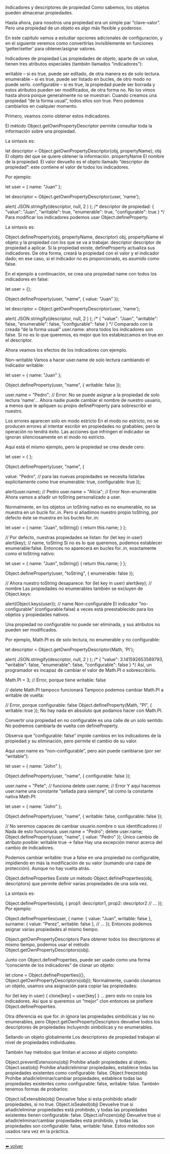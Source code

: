 Indicadores y descriptores de propiedad
Como sabemos, los objetos pueden almacenar propiedades.

Hasta ahora, para nosotros una propiedad era un simple par “clave-valor”. Pero una propiedad de un objeto es algo más flexible y poderoso.

En este capítulo vamos a estudiar opciones adicionales de configuración, y en el siguiente veremos como convertirlas invisiblemente en funciones ‘getter/setter’ para obtener/asignar valores.

Indicadores de propiedad
Las propiedades de objeto, aparte de un value, tienen tres atributos especiales (también llamados “indicadores”):

writable – si es true, puede ser editado, de otra manera es de solo lectura.
enumerable – si es true, puede ser listado en bucles, de otro modo no puede serlo.
configurable – si es true, la propiedad puede ser borrada y estos atributos pueden ser modificados, de otra forma no.
No los vimos hasta ahora porque generalmente no se muestran. Cuando creamos una propiedad “de la forma usual”, todos ellos son true. Pero podemos cambiarlos en cualquier momento.

Primero, veamos como obtener estos indicadores.

El método Object.getOwnPropertyDescriptor permite consultar toda la información sobre una propiedad.

La sintaxis es:

let descriptor = Object.getOwnPropertyDescriptor(obj, propertyName);
obj
El objeto del que se quiere obtener la información.
propertyName
El nombre de la propiedad.
El valor devuelto es el objeto llamado “descriptor de propiedad”: este contiene el valor de todos los indicadores.

Por ejemplo:

let user = {
  name: "Juan"
};

let descriptor = Object.getOwnPropertyDescriptor(user, 'name');

alert( JSON.stringify(descriptor, null, 2 ) );
/* descriptor de propiedad:
{
  "value": "Juan",
  "writable": true,
  "enumerable": true,
  "configurable": true
}
*/
Para modificar los indicadores podemos usar Object.defineProperty.

La sintaxis es:

Object.defineProperty(obj, propertyName, descriptor)
obj, propertyName
el objeto y la propiedad con los que se va a trabajar.
descriptor
descriptor de propiedad a aplicar.
Si la propiedad existe, defineProperty actualiza sus indicadores. De otra forma, creará la propiedad con el valor y el indicador dado; en ese caso, si el indicador no es proporcionado, es asumido como false.

En el ejemplo a continuación, se crea una propiedad name con todos los indicadores en false:

let user = {};

Object.defineProperty(user, "name", {
  value: "Juan"
});

let descriptor = Object.getOwnPropertyDescriptor(user, 'name');

alert( JSON.stringify(descriptor, null, 2 ) );
/*
{
  "value": "Juan",
  "writable": false,
  "enumerable": false,
  "configurable": false
}
 */
Comparado con la creada “de la forma usual” user.name: ahora todos los indicadores son false. Si no es lo que queremos, es mejor que los establezcamos en true en el descriptor.

Ahora veamos los efectos de los indicadores con ejemplo.

Non-writable
Vamos a hacer user.name de solo lectura cambiando el indicador writable:

let user = {
  name: "Juan"
};

Object.defineProperty(user, "name", {
  writable: false
});

user.name = "Pedro"; // Error: No se puede asignar a la propiedad de solo lectura 'name'...
Ahora nadie puede cambiar el nombre de nuestro usuario, a menos que le apliquen su propio defineProperty para sobrescribir el nuestro.

Los errores aparecen solo en modo estricto
En el modo no estricto, no se producen errores al intentar escribir en propiedades no grabables; pero la operación no tendrá éxito. Las acciones que infringen el indicador se ignoran silenciosamente en el modo no estricto.

Aquí está el mismo ejemplo, pero la propiedad se crea desde cero:

let user = { };

Object.defineProperty(user, "name", {

  value: "Pedro",
  // para las nuevas propiedades se necesita listarlas explícitamente como true
  enumerable: true,
  configurable: true
});

alert(user.name); // Pedro
user.name = "Alicia"; // Error
Non-enumerable
Ahora vamos a añadir un toString personalizado a user.

Normalmente, en los objetos un toString nativo es no enumerable, no se muestra en un bucle for..in. Pero si añadimos nuestro propio toString, por defecto éste se muestra en los bucles for..in:

let user = {
  name: "Juan",
  toString() {
    return this.name;
  }
};

// Por defecto, nuestras propiedades se listan:
for (let key in user) alert(key); // name, toString
Si no es lo que queremos, podemos establecer enumerable:false. Entonces no aparecerá en bucles for..in, exactamente como el toString nativo:

let user = {
  name: "Juan",
  toString() {
    return this.name;
  }
};

Object.defineProperty(user, "toString", {
  enumerable: false
});

// Ahora nuestro toString desaparece:
for (let key in user) alert(key); // nombre
Las propiedades no enumerables también se excluyen de Object.keys:

alert(Object.keys(user)); // name
Non-configurable
El indicador “no-configurable” (configurable:false) a veces está preestablecido para los objetos y propiedades nativos.

Una propiedad no configurable no puede ser eliminada, y sus atributos no pueden ser modificados.

Por ejemplo, Math.PI es de solo lectura, no enumerable y no configurable:

let descriptor = Object.getOwnPropertyDescriptor(Math, 'PI');

alert( JSON.stringify(descriptor, null, 2 ) );
/*
{
  "value": 3.141592653589793,
  "writable": false,
  "enumerable": false,
  "configurable": false
}
*/
Así, un programador es incapaz de cambiar el valor de Math.PI o sobrescribirlo.

Math.PI = 3; // Error, porque tiene writable: false

// delete Math.PI tampoco funcionará
Tampoco podemos cambiar Math.PI a writable de vuelta:

// Error, porque configurable: false
Object.defineProperty(Math, "PI", { writable: true });
No hay nada en absoluto que podamos hacer con Math.PI.

Convertir una propiedad en no configurable es una calle de un solo sentido. No podremos cambiarla de vuelta con defineProperty.

Observa que “configurable: false” impide cambios en los indicadores de la propiedad y su eliminación, pero permite el cambio de su valor.

Aquí user.name es “non-configurable”, pero aún puede cambiarse (por ser “writable”):

let user = {
  name: "John"
};

Object.defineProperty(user, "name", {
  configurable: false
});

user.name = "Pete"; // funciona
delete user.name; // Error
Y aquí hacemos user.name una constante “sellada para siempre”, tal como la constante nativa Math.PI:

let user = {
  name: "John"
};

Object.defineProperty(user, "name", {
  writable: false,
  configurable: false
});

// No seremos capaces de cambiar usuario.nombre o sus identificadores
// Nada de esto funcionará:
user.name = "Pedro";
delete user.name;
Object.defineProperty(user, "name", { value: "Pedro" });
Único cambio de atributo posible: writable true → false
Hay una excepción menor acerca del cambio de indicadores.

Podemos cambiar writable: true a false en una propiedad no configurable, impidiendo en más la modificación de su valor (sumando una capa de protección). Aunque no hay vuelta atrás.

Object.defineProperties
Existe un método Object.defineProperties(obj, descriptors) que permite definir varias propiedades de una sola vez.

La sintaxis es:

Object.defineProperties(obj, {
  prop1: descriptor1,
  prop2: descriptor2
  // ...
});
Por ejemplo:

Object.defineProperties(user, {
  name: { value: "Juan", writable: false },
  surname: { value: "Perez", writable: false },
  // ...
});
Entonces podemos asignar varias propiedades al mismo tiempo.

Object.getOwnPropertyDescriptors
Para obtener todos los descriptores al mismo tiempo, podemos usar el método Object.getOwnPropertyDescriptors(obj).

Junto con Object.defineProperties, puede ser usado como una forma “consciente de los indicadores” de clonar un objeto:

let clone = Object.defineProperties({}, Object.getOwnPropertyDescriptors(obj));
Normalmente, cuando clonamos un objeto, usamos una asignación para copiar las propiedades:

for (let key in user) {
  clone[key] = user[key]
}
… pero esto no copia los indicadores. Así que si queremos un “mejor” clon entonces se prefiere Object.defineProperties.

Otra diferencia es que for..in ignora las propiedades simbólicas y las no enumerables, pero Object.getOwnPropertyDescriptors devuelve todos los descriptores de propiedades incluyendo simbólicas y no enumerables.

Sellando un objeto globalmente
Los descriptores de propiedad trabajan al nivel de propiedades individuales.

También hay métodos que limitan el acceso al objeto completo:

Object.preventExtensions(obj)
Prohíbe añadir propiedades al objeto.
Object.seal(obj)
Prohíbe añadir/eliminar propiedades, establece todas las propiedades existentes como configurable: false.
Object.freeze(obj)
Prohíbe añadir/eliminar/cambiar propiedades, establece todas las propiedades existentes como configurable: false, writable: false.
También tenemos formas de probarlos:

Object.isExtensible(obj)
Devuelve false si esta prohibido añadir propiedades, si no true.
Object.isSealed(obj)
Devuelve true si añadir/eliminar propiedades está prohibido, y todas las propiedades existentes tienen configurable: false.
Object.isFrozen(obj)
Devuelve true si añadir/eliminar/cambiar propiedades está prohibido, y todas las propiedades son configurable: false, writable: false.
Estos métodos son usados rara vez en la práctica.


---
[⬅️ volver](https://github.com/VictorHugoAguilar/javascript-interview-questions-explained/blob/main/theory/object-properties/readme.md)
